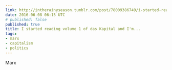 ```yaml
---
link: http://intherainyseason.tumblr.com/post/78009386749/i-started-reading-volume-1-of-das-kapital-and-im
date: 2016-06-08 06:15 UTC
# published: false
published: true
title: I started reading volume 1 of das Kapital and I'm...
tags:
- marx
- capitalism
- politics
---
```


Marx
